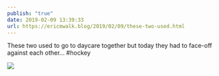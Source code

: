 ```yaml
---
publish: "true"
date: 2019-02-09 13:39:33
url: https://ericmwalk.blog/2019/02/09/these-two-used.html
---
```


These two used to go to daycare together but today they had to face-off against each other... #hockey

![](https://ericmwalk.blog/uploads/2022/7ed25e51c4.jpg)